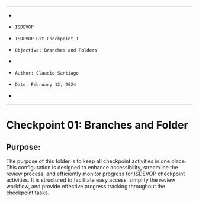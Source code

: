 **********************************************************************
*
*     ISDEVOP
*     ISDEVOP Git Checkpoint 1
*     Objective: Branches and Folders
*     
*     Author: Claudio Santiago
*     Date: February 12, 2024
*     
**********************************************************************

# Checkpoint 01: Branches and Folder
## Purpose:
The purpose of this folder is to keep all checkpoint activities in one place. This configuration is designed to enhance accessibility, streamline the review process, and efficiently monitor progress for ISDEVOP checkpoint activities. It is structured to facilitate easy access, simplify the review workflow, and provide effective progress tracking throughout the checkpoint tasks.
